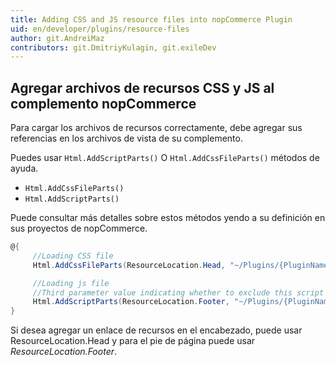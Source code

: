 ```yaml
---
title: Adding CSS and JS resource files into nopCommerce Plugin
uid: en/developer/plugins/resource-files
author: git.AndreiMaz
contributors: git.DmitriyKulagin, git.exileDev
---
```


## Agregar archivos de recursos CSS y JS al complemento nopCommerce

Para cargar los archivos de recursos correctamente, debe agregar sus referencias en los archivos de vista de su complemento.

Puedes usar `Html.AddScriptParts()` O `Html.AddCssFileParts()` métodos de ayuda.

- `Html.AddCssFileParts()`
- `Html.AddScriptParts()`

Puede consultar más detalles sobre estos métodos yendo a su definición en sus proyectos de nopCommerce.

```csharp
@{
     //Loading CSS file
     Html.AddCssFileParts(ResourceLocation.Head, "~/Plugins/{PluginName}/Content/{CSSFileName.Css}");

     //Loading js file
     //Third parameter value indicating whether to exclude this script from bundling
     Html.AddScriptParts(ResourceLocation.Footer, "~/Plugins/{PluginName}/Scripts/{JSFileName.js}", true);
}
```

Si desea agregar un enlace de recursos en el encabezado, puede usar ResourceLocation.Head y para el pie de página puede usar *ResourceLocation.Footer*.
